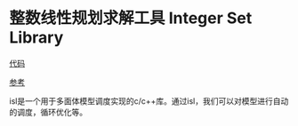 # 整数线性规划求解工具 Integer Set Library
[代码](http://isl.gforge.inria.fr/)

[参考](https://blog.csdn.net/wangbowj123/article/details/101854176)

isl是一个用于多面体模型调度实现的c/c++库。通过isl，我们可以对模型进行自动的调度，循环优化等。

